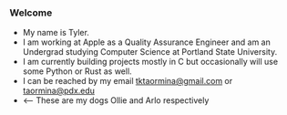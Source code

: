 ### Welcome 

- My name is Tyler.
- I am working at Apple as a Quality Assurance Engineer and am an Undergrad studying Computer Science at Portland State University.
- I am currently building projects mostly in C but occasionally will use some Python or Rust as well. 
- I can be reached by my email tktaormina@gmail.com or taormina@pdx.edu
- <-- These are my dogs Ollie and Arlo respectively
<!--
**till-t/till-t** is a ✨ _special_ ✨ repository because its `README.md` (this file) appears on your GitHub profile.

Here are some ideas to get you started:

- 🔭 I’m currently working on ...
- 🌱 I’m currently learning ...
- 👯 I’m looking to collaborate on ...
- 🤔 I’m looking for help with ...
- 💬 Ask me about ...
- 📫 How to reach me: ...
- 😄 Pronouns: ...
- ⚡ Fun fact: ...
-->
